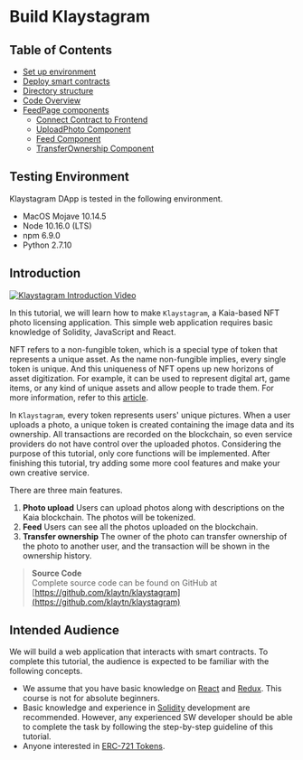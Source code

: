 # Build Klaystagram

## Table of Contents <a href="#table-of-contents" id="table-of-contents"></a>

- [Set up environment](./setup-environment.md)
- [Deploy smart contracts](./deploy-contracts.md)
- [Directory structure](./directory-structure.md)
- [Code Overview](./code-overview.md)
- [FeedPage components](./feedpage.md)
  - [Connect Contract to Frontend](./feedpage.md#1-connect-contract-to-frontend)
  - [UploadPhoto Component](./feedpage.md#2-uploadphoto-component)
  - [Feed Component](./feedpage.md#3-feed-component)
  - [TransferOwnership Component](./feedpage.md#4-transferownership-component)

## Testing Environment <a href="#testing-environment" id="testing-environment"></a>

Klaystagram DApp is tested in the following environment.

- MacOS Mojave 10.14.5
- Node 10.16.0 (LTS)
- npm 6.9.0
- Python 2.7.10

## Introduction <a href="#introduction" id="introduction"></a>

[![Klaystagram Introduction Video](/img/build/tutorials/klaystagram-video-poster.png)](https://vimeo.com/327033594)

In this tutorial, we will learn how to make `Klaystagram`, a Kaia-based NFT photo licensing application. This simple web application requires basic knowledge of Solidity, JavaScript and React.

NFT refers to a non-fungible token, which is a special type of token that represents a unique asset. As the name non-fungible implies, every single token is unique. And this uniqueness of NFT opens up new horizons of asset digitization. For example, it can be used to represent digital art, game items, or any kind of unique assets and allow people to trade them. For more information, refer to this [article](https://coincentral.com/nfts-non-fungible-tokens/).

In `Klaystagram`, every token represents users' unique pictures. When a user uploads a photo, a unique token is created containing the image data and its ownership. All transactions are recorded on the blockchain, so even service providers do not have control over the uploaded photos. Considering the purpose of this tutorial, only core functions will be implemented. After finishing this tutorial, try adding some more cool features and make your own creative service.

There are three main features.

1. **Photo upload** Users can upload photos along with descriptions on the Kaia blockchain. The photos will be tokenized.
2. **Feed** Users can see all the photos uploaded on the blockchain.
3. **Transfer ownership** The owner of the photo can transfer ownership of the photo to another user, and the transaction will be shown in the ownership history.

> **Source Code**\
> Complete source code can be found on GitHub at [https://github.com/klaytn/klaystagram](https://github.com/klaytn/klaystagram)

## Intended Audience <a href="#intended-audience" id="intended-audience"></a>

We will build a web application that interacts with smart contracts. To complete this tutorial, the audience is expected to be familiar with the following concepts.

- We assume that you have basic knowledge on [React](https://reactjs.org/) and [Redux](https://redux.js.org/). This course is not for absolute beginners.
- Basic knowledge and experience in [Solidity](https://solidity.readthedocs.io/en/v0.5.10/) development are recommended. However, any experienced SW developer should be able to complete the task by following the step-by-step guideline of this tutorial.
- Anyone interested in [ERC-721 Tokens](http://erc721.org/).
